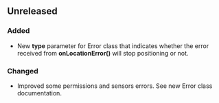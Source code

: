 ## Unreleased

### Added
* New **type** parameter for Error class that indicates whether the error received from **onLocationError()** will stop positioning or not.

### Changed
* Improved some permissions and sensors errors. See new Error class documentation.